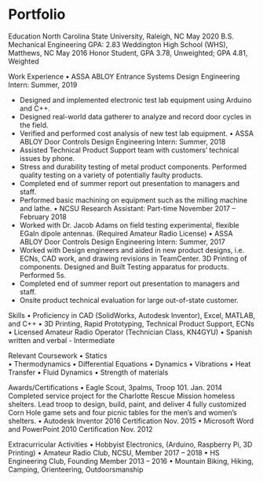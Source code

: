 # Portfolio
Education
	North Carolina State University, Raleigh, NC 		       			       May 2020
		B.S. Mechanical Engineering 	GPA: 2.83
Weddington High School (WHS), Matthews, NC				       May 2016
Honor Student, GPA 3.78, Unweighted; GPA 4.81, Weighted

Work Experience
• ASSA ABLOY Entrance Systems Design Engineering Intern:  	                      Summer, 2019
  -	Designed and implemented electronic test lab equipment using Arduino and C++.
  -	Designed real-world data gatherer to analyze and record door cycles in the field.
  -	Verified and performed cost analysis of new test lab equipment.
• ASSA ABLOY Door Controls Design Engineering Intern:  	                      Summer, 2018
  -	Assisted Technical Product Support team with customers’ technical issues by phone.
  -	Stress and durability testing of metal product components.  Performed quality testing on a variety of potentially faulty products. 
  -	Completed end of summer report out presentation to managers and staff.
  -	Performed basic machining on equipment such as the milling machine and lathe.
• NCSU Research Assistant: Part-time			     November 2017 – February 2018
  -	Worked with Dr. Jacob Adams on field testing experimental, flexible EGaIn dipole antennas. (Required Amateur Radio License)
• ASSA ABLOY Door Controls Design Engineering Intern:  	                      Summer, 2017
  -	Worked with Design engineers and aided in new product designs, i.e. ECNs, CAD work, and drawing revisions in TeamCenter.  3D      Printing of components.  Designed and Built Testing apparatus for products.  Performed 5s.
  -	Completed end of summer report out presentation to managers and staff.
  -	Onsite product technical evaluation for large out-of-state customer.   

Skills
•	Proficiency in CAD (SolidWorks, Autodesk Inventor), Excel, MATLAB, and C++
•	3D Printing, Rapid Prototyping, Technical Product Support, ECNs
•	Licensed Amateur Radio Operator (Technician Class, KN4GYU)
•	Spanish written and verbal - Intermediate

Relevant Coursework
•	Statics				
•	Thermodynamics
•	Differential Equations
•	Dynamics
•	Vibrations
•	Heat Transfer
•	Fluid Dynamics
•	Strength of materials
 
Awards/Certifications
•	Eagle Scout, 3palms, Troop 101.  					        Jan. 2014
Completed service project for the Charlotte Rescue Mission homeless shelters. Lead troop to design, build, paint, and deliver 4 fully customized Corn Hole game sets and four picnic tables for the men’s and women’s shelters.
•	Autodesk Inventor 2016 Certification			  	      Nov. 2015
•	Microsoft Word and PowerPoint 2010 Certification		     	      Nov. 2012

Extracurricular Activities
•	Hobbyist Electronics, (Arduino, Raspberry Pi, 3D Printing)
•	Amateur Radio Club, NCSU, Member					   2017 – 2018
•	HS Engineering Club, Founding Member				   2013 – 2016
•	Mountain Biking, Hiking, Camping, Orienteering, Outdoorsmanship
